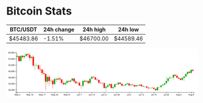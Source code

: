 # Bitcoin Stats

BTC/USDT|24h change|24h high|24h low|
|---|---|---|---|
|$45483.86|-1.51%|$46700.00|$44589.46|

<img src="./chart.svg">
